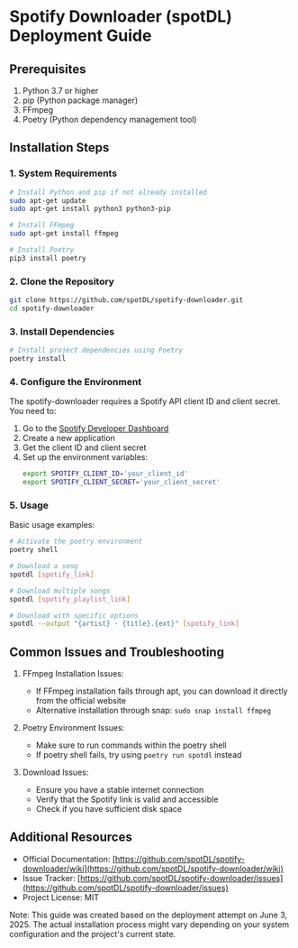 # Spotify Downloader (spotDL) Deployment Guide

## Prerequisites

1. Python 3.7 or higher
2. pip (Python package manager)
3. FFmpeg
4. Poetry (Python dependency management tool)

## Installation Steps

### 1. System Requirements

```bash
# Install Python and pip if not already installed
sudo apt-get update
sudo apt-get install python3 python3-pip

# Install FFmpeg
sudo apt-get install ffmpeg

# Install Poetry
pip3 install poetry
```

### 2. Clone the Repository

```bash
git clone https://github.com/spotDL/spotify-downloader.git
cd spotify-downloader
```

### 3. Install Dependencies

```bash
# Install project dependencies using Poetry
poetry install
```

### 4. Configure the Environment

The spotify-downloader requires a Spotify API client ID and client secret. You need to:

1. Go to the [Spotify Developer Dashboard](https://developer.spotify.com/dashboard)
2. Create a new application
3. Get the client ID and client secret
4. Set up the environment variables:
   ```bash
   export SPOTIFY_CLIENT_ID='your_client_id'
   export SPOTIFY_CLIENT_SECRET='your_client_secret'
   ```

### 5. Usage

Basic usage examples:

```bash
# Activate the poetry environment
poetry shell

# Download a song
spotdl [spotify_link]

# Download multiple songs
spotdl [spotify_playlist_link]

# Download with specific options
spotdl --output "{artist} - {title}.{ext}" [spotify_link]
```

## Common Issues and Troubleshooting

1. FFmpeg Installation Issues:
   - If FFmpeg installation fails through apt, you can download it directly from the official website
   - Alternative installation through snap: `sudo snap install ffmpeg`

2. Poetry Environment Issues:
   - Make sure to run commands within the poetry shell
   - If poetry shell fails, try using `poetry run spotdl` instead

3. Download Issues:
   - Ensure you have a stable internet connection
   - Verify that the Spotify link is valid and accessible
   - Check if you have sufficient disk space

## Additional Resources

- Official Documentation: [https://github.com/spotDL/spotify-downloader/wiki](https://github.com/spotDL/spotify-downloader/wiki)
- Issue Tracker: [https://github.com/spotDL/spotify-downloader/issues](https://github.com/spotDL/spotify-downloader/issues)
- Project License: MIT

Note: This guide was created based on the deployment attempt on June 3, 2025. The actual installation process might vary depending on your system configuration and the project's current state.